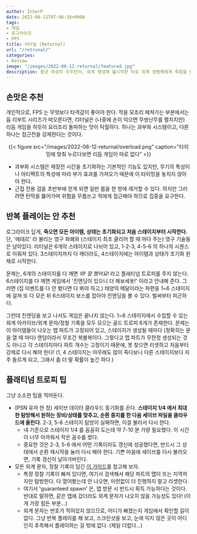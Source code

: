 ```yaml
---
author: InterP
date: 2022-06-12T07:06:18+0900
tags:
- 게임
- 로그라이크
- FPS
title: 리터널 (Returnal)
url: "/retrunal/"
categories:
- Review
image: "/images/2022-06-12-returnal/featured.jpg"
description: 중년 여성의 우주인이, 외계 행성에 불시착한 뒤로 외계 생명체에게 죽음을 맞이해도 계속 우주선에서 되살아나는 로그라이크 FPS 게임, 플레이스테이션 5의 스타팅 라인업으로 소개된 '리터널'을 이제서야 플레이를 마쳤다.
---
```


## 손맛은 추천

개인적으로, FPS 는 무엇보다 타격감이 좋아야 한다. 적을 모조리 헤쳐가는 부분에서는 둠 리부트 시리즈가 떠오른다면, 리터널은 (나중에 손이 익으면 무쌍난무를 펼치지만) 리듬 게임을 하듯이 요리조리 돌파하는 맛이 탁월하다. 하나는 과부화 시스템이고, 다른 하나는 접근전을 강제한다는 것이다.

<center>
{{< figure src="/images/2022-06-12-returnal/overload.png" caption="타이밍에 맞춰 누르다보면 리듬 게임이 따로 없다" >}}
</center>

* 과부화 시스템은 재장전 시간을 초기화하는 기본적인 기능도 있지만, 무기의 특성이나 아티팩트의 특성에 따라 부가 효과를 가져오기 때문에 이 타이밍을 놓치지 않아야 한다. 
* 근접 전용 검을 초반부에 얻게 되면 일반 몹을 한 방에 제거할 수 있다. 하지만 그러려면 탄막을 뚫어가며 위험을 무릅쓰고 적에게 접근해야 하므로 집중을 요구한다. 

## 반복 플레이는 안 추천

로그라이크 답게, **죽으면 모든 아이템, 상태는 초기화되고 처음 스테이지부터 시작한다.** 단, '에테르' 라 불리는 영구 화폐와 (스테이지 최초 클리어 할 때 마다 주는) 영구 기술들은 남아있다. 리터널은 6개의 스테이지로 나뉘어 있고, 1-2-3, 4-5-6 의 하나의 시퀀스로 이뤄져 있다. 3스테이지까지 다 깨더라도, 4스테이지에는 아이템과 상태가 초기화 된 채로 시작한다.

문제는, 6개의 스테이지를 다 깨면 *와! 잘 했어요!* 라고 플래티넘 트로피를 주지 않는다. 6스테이지를 다 깨면 게임에서 '진엔딩이 있으니 더 해보세욧!' 이라고 안내해 준다. 그러면 (집 이벤트를 다 안 봤다면 다 봐야 하고,) 태양의 메달이라는 파편을 1\~6 스테이지에 걸쳐 또 다 모은 뒤 6스테이지 보스를 잡아야 진엔딩을 볼 수 있다. 벌써부터 피곤하다.

그런데 진엔딩을 보고 나서도 게임은 끝나지 않는다. 1\~6 스테이지에서 수집할 수 있는 외계 아카이브/외계 문자/정찰 기록을 모두 모으는 골드 트로피 6개가 존재한다. 문제는 이 아이템들이 나오는 맵 파트가 고정되어 있고, 스테이지가 생성될 때마다 (정확히는 문을 열 때 마다) 랜덤이라서 무조건 복불복이다. 그렇다고 맵 파트가 무한정 생성되는 것도 아니고 각 스테이지마다 파트 개수는 고정이기 때문에, 못 찾으면 리셋하고 처음부터 강제로 다시 해야 한다! (1, 4 스테이지는 아무래도 많이 죽다보니 다른 스테이지보다 자주 들르게 되고, 그래서 좀 더 딸 확률이 높긴 하다.)

## 플래티넘 트로피 팁

그냥 소소한 팁을 적어둔다. 

* (PSN 유저 한 정) 세이브 데이터 클라우드 동기화를 끈다. **스테이지 1/4 에서 최대한 탐방해서 원하는 장비/상태를 맞추고, 순환 중지를 한 다음 세이브 파일을 클라우드에 올린다.** 2-3, 5-6 스테이지 탐방이 실패하면, 이걸 불러서 다시 한다. 
  * 내 기준으로 스테이지 1/4 를 꼼꼼히 도는데 약 7-10 분 가량 필요했다. 이 시간이 너무 아까워서 작은 꼼수를 썼다.
  * 중요한 것은 2-3, 5-6 에서 어떤 기록이라도 갱신에 성공했다면, 반드시 그 상태에서 순환 재시작을 눌러 다시 해야 한다. 기쁜 마음에 세이브를 다시 불러오면, 기록 갱신이 날아가버린다.
* 모든 외계 문자, 정찰 기록이 담긴 [이 가이드](https://psnprofiles.com/guide/13103-returnal-collectible-guide)를 참고해 보자. 
  * 특정 정찰 기록이 빠져 있다면, 여기서 검색해서 해당 파트의 맵이 뜨는 지역까지만 탐방한다. 다 열어봤는데 안 나오면, 미련없이 더 진행하지 말고 리셋한다.
  * 여기서 'guaranteed spawn' 은, 맵 방문 시 반드시 획득 가능하다는 것이다. 반대로 말하면, 같은 맵에 갔더라도 외계 문자가 나오지 않을 가능성도 있다! (이게 가장 힘든 부분...)
  * 외계 문자는 번호가 적혀있지 않으므로, 어디가 빠졌는지 게임에서 확인할 길이 없다. 그냥 반복 플레이를 해 보고, 스크린샷을 보고, 눈에 익지 않은 곳이 어디인지 추측해서 플레이하는 길 밖에 없다. (제일 더럽다...)
